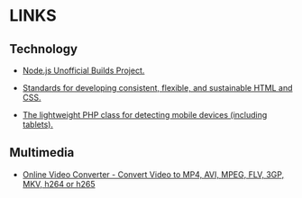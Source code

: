 # LINKS

## Technology

* [Node.js Unofficial Builds Project.](https://unofficial-builds.nodejs.org/download/release/)

* [Standards for developing consistent, flexible, and sustainable HTML and CSS.](https://codeguide.co)

* [The lightweight PHP class for detecting mobile devices (including tablets).](http://mobiledetect.net)

## Multimedia

* [Online Video Converter - Convert Video to MP4, AVI, MPEG, FLV, 3GP, MKV, h264 or h265](https://video-converter.com/pt/)
